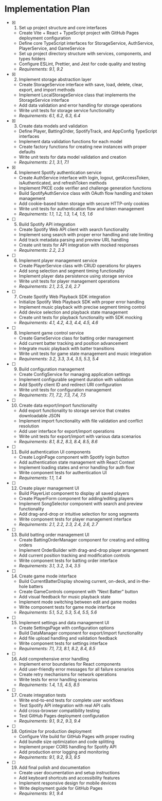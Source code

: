 # Implementation Plan

- [x] 1. Set up project structure and core interfaces
  - Create Vite + React + TypeScript project with GitHub Pages deployment configuration
  - Define core TypeScript interfaces for StorageService, AuthService, PlayerService, and GameService
  - Set up project directory structure with services, components, and types folders
  - Configure ESLint, Prettier, and Jest for code quality and testing
  - _Requirements: 9.1, 9.2_

- [x] 2. Implement storage abstraction layer
  - Create StorageService interface with save, load, delete, clear, export, and import methods
  - Implement LocalStorageService class that implements the StorageService interface
  - Add data validation and error handling for storage operations
  - Write unit tests for storage service functionality
  - _Requirements: 6.1, 6.2, 6.3, 6.4_

- [x] 3. Create data models and validation
  - Define Player, BattingOrder, SpotifyTrack, and AppConfig TypeScript interfaces
  - Implement data validation functions for each model
  - Create factory functions for creating new instances with proper defaults
  - Write unit tests for data model validation and creation
  - _Requirements: 2.1, 3.1, 7.1_

- [x] 4. Implement Spotify authentication service
  - Create AuthService interface with login, logout, getAccessToken, isAuthenticated, and refreshToken methods
  - Implement PKCE code verifier and challenge generation functions
  - Build SpotifyAuthService class with OAuth flow handling and token management
  - Add cookie-based token storage with secure HTTP-only cookies
  - Write unit tests for authentication flow and token management
  - _Requirements: 1.1, 1.2, 1.3, 1.4, 1.5, 1.6_

- [ ] 5. Build Spotify API integration
  - Create Spotify Web API client with search functionality
  - Implement song search with proper error handling and rate limiting
  - Add track metadata parsing and preview URL handling
  - Create unit tests for API integration with mocked responses
  - _Requirements: 2.2, 2.3_

- [ ] 6. Implement player management service
  - Create PlayerService class with CRUD operations for players
  - Add song selection and segment timing functionality
  - Implement player data persistence using storage service
  - Write unit tests for player management operations
  - _Requirements: 2.1, 2.5, 2.6, 2.7_

- [ ] 7. Create Spotify Web Playback SDK integration
  - Initialize Spotify Web Playback SDK with proper error handling
  - Implement music playback with precise segment timing control
  - Add device selection and playback state management
  - Create unit tests for playback functionality with SDK mocking
  - _Requirements: 4.1, 4.2, 4.3, 4.4, 4.5, 4.6_

- [ ] 8. Implement game control service
  - Create GameService class for batting order management
  - Add current batter tracking and position advancement
  - Integrate music playback with batter transitions
  - Write unit tests for game state management and music integration
  - _Requirements: 3.2, 3.3, 3.4, 3.5, 5.3, 5.4_

- [ ] 9. Build configuration management
  - Create ConfigService for managing application settings
  - Implement configurable segment duration with validation
  - Add Spotify client ID and redirect URI configuration
  - Write unit tests for configuration management
  - _Requirements: 7.1, 7.2, 7.3, 7.4, 7.5_

- [ ] 10. Create data export/import functionality
  - Add export functionality to storage service that creates downloadable JSON
  - Implement import functionality with file validation and conflict resolution
  - Add user interface for export/import operations
  - Write unit tests for export/import with various data scenarios
  - _Requirements: 8.1, 8.2, 8.3, 8.4, 8.5, 8.6_

- [ ] 11. Build authentication UI components
  - Create LoginPage component with Spotify login button
  - Add authentication state management with React Context
  - Implement loading states and error handling for auth flow
  - Write component tests for authentication UI
  - _Requirements: 1.1, 1.4_

- [ ] 12. Create player management UI
  - Build PlayerList component to display all saved players
  - Create PlayerForm component for adding/editing players
  - Implement SongSelector component with search and preview functionality
  - Add drag-and-drop or intuitive selection for song segments
  - Write component tests for player management interface
  - _Requirements: 2.1, 2.2, 2.3, 2.4, 2.6, 2.7_

- [ ] 13. Build batting order management UI
  - Create BattingOrderManager component for creating and editing orders
  - Implement OrderBuilder with drag-and-drop player arrangement
  - Add current position tracking and modification controls
  - Write component tests for batting order interface
  - _Requirements: 3.1, 3.2, 3.4, 3.5_

- [ ] 14. Create game mode interface
  - Build CurrentBatterDisplay showing current, on-deck, and in-the-hole batters
  - Create GameControls component with "Next Batter" button
  - Add visual feedback for music playback state
  - Implement mode switching between edit and game modes
  - Write component tests for game mode interface
  - _Requirements: 5.1, 5.2, 5.3, 5.4, 5.5, 5.6_

- [ ] 15. Implement settings and data management UI
  - Create SettingsPage with configuration options
  - Build DataManager component for export/import functionality
  - Add file upload handling and validation feedback
  - Write component tests for settings interface
  - _Requirements: 7.1, 7.3, 8.1, 8.2, 8.4, 8.5_

- [ ] 16. Add comprehensive error handling
  - Implement error boundaries for React components
  - Add user-friendly error messages for all failure scenarios
  - Create retry mechanisms for network operations
  - Write tests for error handling scenarios
  - _Requirements: 1.4, 1.5, 4.5, 8.5_

- [ ] 17. Create integration tests
  - Write end-to-end tests for complete user workflows
  - Test Spotify API integration with real API calls
  - Add cross-browser compatibility testing
  - Test GitHub Pages deployment configuration
  - _Requirements: 9.1, 9.2, 9.3, 9.4_

- [ ] 18. Optimize for production deployment
  - Configure Vite build for GitHub Pages with proper routing
  - Add bundle size optimization and code splitting
  - Implement proper CORS handling for Spotify API
  - Add production error logging and monitoring
  - _Requirements: 9.1, 9.2, 9.3, 9.5_

- [ ] 19. Add final polish and documentation
  - Create user documentation and setup instructions
  - Add keyboard shortcuts and accessibility features
  - Implement responsive design for mobile devices
  - Write deployment guide for GitHub Pages
  - _Requirements: 9.1, 9.4_
